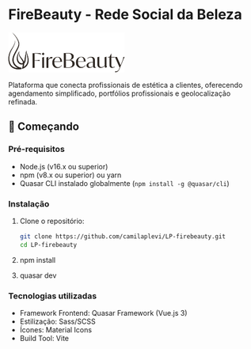 # FireBeauty - Rede Social da Beleza

![FireBeauty Logo](./src/assets/Logo%20horizontal%20preta%204.png)

Plataforma que conecta profissionais de estética a clientes, oferecendo agendamento simplificado, portfólios profissionais e geolocalização refinada.

## 🚀 Começando

### Pré-requisitos

- Node.js (v16.x ou superior)
- npm (v8.x ou superior) ou yarn
- Quasar CLI instalado globalmente (`npm install -g @quasar/cli`)

### Instalação

1. Clone o repositório:

   ```bash
   git clone https://github.com/camilaplevi/LP-firebeauty.git
   cd LP-firebeauty

   ```

2. npm install

3. quasar dev

### Tecnologias utilizadas

- Framework Frontend: Quasar Framework (Vue.js 3)
- Estilização: Sass/SCSS
- Ícones: Material Icons
- Build Tool: Vite
